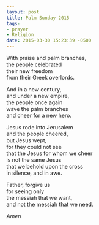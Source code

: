 ```yaml
---
layout: post
title: Palm Sunday 2015
tags:
- prayer
- Religion
date: 2015-03-30 15:23:39 -0500
---
```


With praise and palm branches,  
the people celebrated  
their new freedom  
from their Greek overlords.

And in a new century,  
and under a new empire,  
the people once again  
wave the palm branches  
and cheer for a new hero.

Jesus rode into Jerusalem  
and the people cheered,  
but Jesus wept,  
for they could not see  
that the Jesus for whom we cheer  
is not the same Jesus  
that we behold upon the cross  
in silence, and in awe.

Father, forgive us  
for seeing only  
the messiah that we want,  
and not the messiah that we need.

*Amen*
